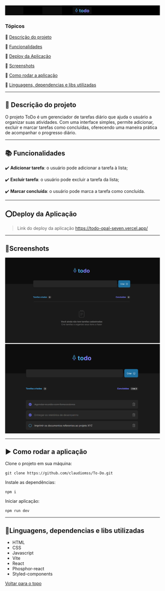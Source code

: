 

<a id="Inicio"></a>
![logo](https://github.com/claudiomss/To-Do/blob/main/screenshots/projeto.png?raw=true)

### Tópicos 

:small_blue_diamond: [Descrição do projeto](#1-Descrição-do-projeto)

:small_blue_diamond: [Funcionalidades](#2-Funcionalidades)

:small_blue_diamond: [Deploy da Aplicação](#3-Deploy-da-Aplicação)

:small_blue_diamond: [Screenshots](#4-Screenshots)

:small_blue_diamond: [Como rodar a aplicação](#5-Como-rodar-a-aplicação)

:small_blue_diamond: [Linguagens, dependencias e libs utilizadas](#7-Linguagens,-dependencias-e-libs-utilizadas)

---

<a id="1-Descrição-do-projeto"></a>
##  :memo: Descrição do projeto 

O projeto ToDo é um gerenciador de tarefas diário que ajuda o usuário a organizar suas atividades. Com uma interface simples, permite adicionar, excluir e marcar tarefas como concluídas, oferecendo uma maneira prática de acompanhar o progresso diário.

---
<a id="2-Funcionalidades"></a>
##  :books: Funcionalidades

:heavy_check_mark: **Adicionar tarefa**: o usuário pode adicionar a tarefa à lista;

:heavy_check_mark: **Excluir tarefa**: o usuário pode excluir a tarefa da lista;

:heavy_check_mark: **Marcar concluída**: o usuário pode marca a tarefa como concluída.

---
<a id="3-Deploy-da-Aplicação"></a>
##  :o:Deploy da Aplicação

> Link do deploy da aplicação https://todo-opal-seven.vercel.app/

---
<a id="4-Screenshots"></a>
##  :art:Screenshots

![Tela 1](https://github.com/claudiomss/To-Do/blob/main/screenshots/tela%201.png?raw=true)
![Tela 2](https://github.com/claudiomss/To-Do/blob/main/screenshots/tela%202.png?raw=true)

---
<a id="5-Como-rodar-a-aplicação"></a>
##  :arrow_forward: Como rodar a aplicação 

Clone o projeto em sua máquina: 

```
git clone https://github.com/claudiomss/To-Do.git
```
Instale as dependências:

```
npm i
```
Iniciar aplicação:

```
npm run dev
```

---

<a id="7-Linguagens,-dependencias-e-libs-utilizadas"></a>
##  :wrench:Linguagens, dependencias e libs utilizadas

- HTML
- CSS
- Javascript
- Vite
- React
-  Phosphor-react
- Styled-components

[ Voltar para o topo](#Inicio)
